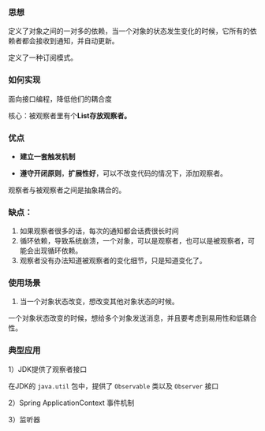 ### 思想

定义了对象之间的一对多的依赖，当一个对象的状态发生变化的时候，它所有的依赖者都会接收到通知，并自动更新。

定义了一种订阅模式。



### 如何实现

面向接口编程，降低他们的耦合度

核心：被观察者里有个**List存放观察者。**



### 优点

- **建立一套触发机制**

- **遵守开闭原则**，**扩展性好**，可以不改变代码的情况下，添加观察者。

观察者与被观察者之间是抽象耦合的。



### 缺点：

1. 如果观察者很多的话，每次的通知都会话费很长时间
2. 循环依赖，导致系统崩溃，一个对象，可以是观察者，也可以是被观察者，可能会出现循环依赖。
3. 观察者没有办法知道被观察者的变化细节，只是知道变化了。



### 使用场景

1. 当一个对象状态改变，想改变其他对象状态的时候。

一个对象状态改变的时候，想给多个对象发送消息，并且要考虑到易用性和低耦合性。



### 典型应用

1）JDK提供了观察者接口

在JDK的 `java.util` 包中，提供了 `Observable` 类以及 `Observer` 接口



2）Spring ApplicationContext 事件机制



3）监听器

